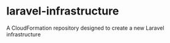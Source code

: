 # laravel-infrastructure
A CloudFormation repository designed to create a new Laravel infrastructure 
